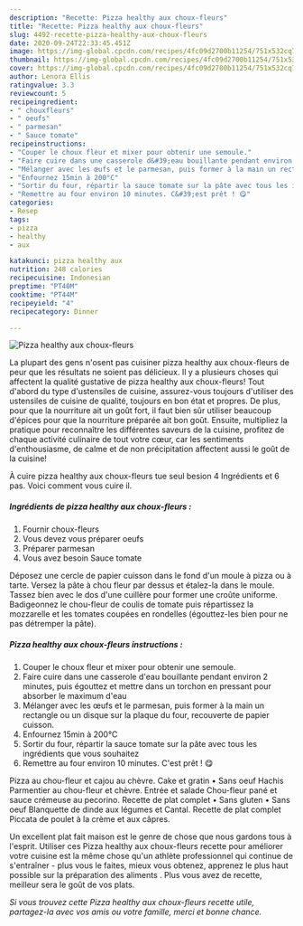```yaml
---
description: "Recette: Pizza healthy aux choux-fleurs"
title: "Recette: Pizza healthy aux choux-fleurs"
slug: 4492-recette-pizza-healthy-aux-choux-fleurs
date: 2020-09-24T22:33:45.451Z
image: https://img-global.cpcdn.com/recipes/4fc09d2700b11254/751x532cq70/pizza-healthy-aux-choux-fleurs-photo-principale-de-la-recette.jpg
thumbnail: https://img-global.cpcdn.com/recipes/4fc09d2700b11254/751x532cq70/pizza-healthy-aux-choux-fleurs-photo-principale-de-la-recette.jpg
cover: https://img-global.cpcdn.com/recipes/4fc09d2700b11254/751x532cq70/pizza-healthy-aux-choux-fleurs-photo-principale-de-la-recette.jpg
author: Lenora Ellis
ratingvalue: 3.3
reviewcount: 5
recipeingredient:
- " chouxfleurs"
- " oeufs"
- " parmesan"
- " Sauce tomate"
recipeinstructions:
- "Couper le choux fleur et mixer pour obtenir une semoule."
- "Faire cuire dans une casserole d&#39;eau bouillante pendant environ 2 minutes, puis égouttez et mettre dans un torchon en pressant pour absorber le maximum d&#39;eau"
- "Mélanger avec les œufs et le parmesan, puis former à la main un rectangle ou un disque sur la plaque du four, recouverte de papier cuisson."
- "Enfournez 15min à 200°C"
- "Sortir du four, répartir la sauce tomate sur la pâte avec tous les ingrédients que vous souhaitez"
- "Remettre au four environ 10 minutes. C&#39;est prêt ! 😋"
categories:
- Resep
tags:
- pizza
- healthy
- aux

katakunci: pizza healthy aux 
nutrition: 248 calories
recipecuisine: Indonesian
preptime: "PT40M"
cooktime: "PT44M"
recipeyield: "4"
recipecategory: Dinner

---
```



![Pizza healthy aux choux-fleurs](https://img-global.cpcdn.com/recipes/4fc09d2700b11254/751x532cq70/pizza-healthy-aux-choux-fleurs-photo-principale-de-la-recette.jpg)

La plupart des gens n'osent pas cuisiner pizza healthy aux choux-fleurs de peur que les résultats ne soient pas délicieux. Il y a plusieurs choses qui affectent la qualité gustative de pizza healthy aux choux-fleurs! Tout d'abord du type d'ustensiles de cuisine, assurez-vous toujours d'utiliser des ustensiles de cuisine de qualité, toujours en bon état et propres. De plus, pour que la nourriture ait un goût fort, il faut bien sûr utiliser beaucoup d'épices pour que la nourriture préparée ait bon goût. Ensuite, multipliez la pratique pour reconnaître les différentes saveurs de la cuisine, profitez de chaque activité culinaire de tout votre cœur, car les sentiments d'enthousiasme, de calme et de non précipitation affectent aussi le goût de la cuisine!

<!--inarticleads1-->

À cuire pizza healthy aux choux-fleurs tue seul besion 4 Ingrédients et 6 pas. Voici comment vous cuire il.

##### Ingrédients de pizza healthy aux choux-fleurs :

1. Fournir  choux-fleurs
1. Vous devez vous préparer  oeufs
1. Préparer  parmesan
1. Vous avez besoin  Sauce tomate


Déposez une cercle de papier cuisson dans le fond d&#39;un moule à pizza ou à tarte. Versez la pâte à chou fleur par dessus et étalez-la dans le moule. Tassez bien avec le dos d&#39;une cuillère pour former une croûte uniforme. Badigeonnez le chou-fleur de coulis de tomate puis répartissez la mozzarelle et les tomates coupées en rondelles (égouttez-les bien pour ne pas détremper la pâte). 

<!--inarticleads2-->

##### Pizza healthy aux choux-fleurs instructions :

1. Couper le choux fleur et mixer pour obtenir une semoule.
1. Faire cuire dans une casserole d&#39;eau bouillante pendant environ 2 minutes, puis égouttez et mettre dans un torchon en pressant pour absorber le maximum d&#39;eau
1. Mélanger avec les œufs et le parmesan, puis former à la main un rectangle ou un disque sur la plaque du four, recouverte de papier cuisson.
1. Enfournez 15min à 200°C
1. Sortir du four, répartir la sauce tomate sur la pâte avec tous les ingrédients que vous souhaitez
1. Remettre au four environ 10 minutes. C&#39;est prêt ! 😋


Pizza au chou-fleur et cajou au chèvre. Cake et gratin • Sans oeuf Hachis Parmentier au chou-fleur et chèvre. Entrée et salade Chou-fleur pané et sauce crémeuse au pecorino. Recette de plat complet • Sans gluten • Sans oeuf Blanquette de dinde aux légumes et Cantal. Recette de plat complet Piccata de poulet à la crème et aux câpres. 

<!--inarticleads1-->

<p>
Un excellent plat fait maison est le genre de chose que nous gardons tous à l'esprit. Utiliser ces Pizza healthy aux choux-fleurs recette pour améliorer votre cuisine est la même chose qu'un athlète professionnel qui continue de s'entraîner - plus vous le faites, mieux vous obtenez, apprenez le plus haut possible sur la préparation des aliments . Plus vous avez de recette, meilleur sera le goût de vos plats.
</p>

<p>
<i>Si vous trouvez cette Pizza healthy aux choux-fleurs recette utile, partagez-la avec vos amis ou votre famille, merci et bonne chance.</i>
</p>

